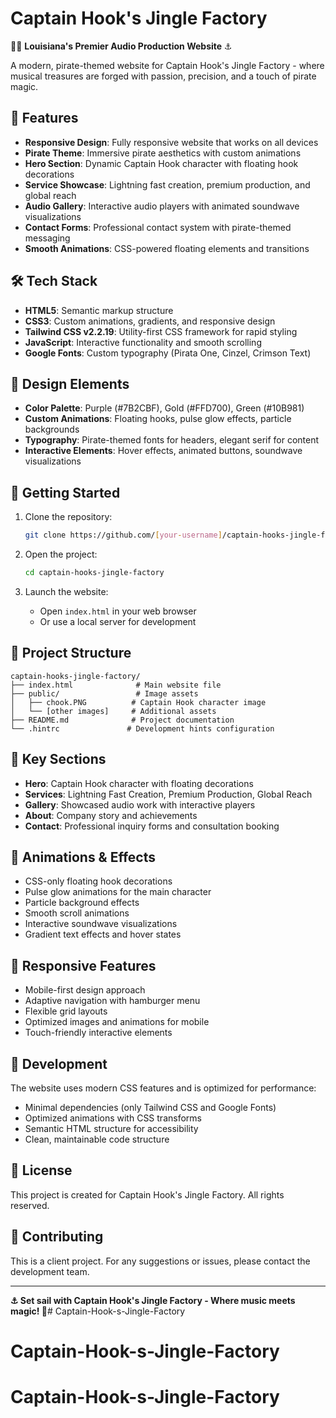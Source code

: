 # Captain Hook's Jingle Factory

🏴‍☠️ **Louisiana's Premier Audio Production Website** ⚓

A modern, pirate-themed website for Captain Hook's Jingle Factory - where musical treasures are forged with passion, precision, and a touch of pirate magic.

## 🎵 Features

- **Responsive Design**: Fully responsive website that works on all devices
- **Pirate Theme**: Immersive pirate aesthetics with custom animations
- **Hero Section**: Dynamic Captain Hook character with floating hook decorations
- **Service Showcase**: Lightning fast creation, premium production, and global reach
- **Audio Gallery**: Interactive audio players with animated soundwave visualizations
- **Contact Forms**: Professional contact system with pirate-themed messaging
- **Smooth Animations**: CSS-powered floating elements and transitions

## 🛠️ Tech Stack

- **HTML5**: Semantic markup structure
- **CSS3**: Custom animations, gradients, and responsive design
- **Tailwind CSS v2.2.19**: Utility-first CSS framework for rapid styling
- **JavaScript**: Interactive functionality and smooth scrolling
- **Google Fonts**: Custom typography (Pirata One, Cinzel, Crimson Text)

## 🎨 Design Elements

- **Color Palette**: Purple (#7B2CBF), Gold (#FFD700), Green (#10B981)
- **Custom Animations**: Floating hooks, pulse glow effects, particle backgrounds
- **Typography**: Pirate-themed fonts for headers, elegant serif for content
- **Interactive Elements**: Hover effects, animated buttons, soundwave visualizations

## 🚀 Getting Started

1. Clone the repository:
   ```bash
   git clone https://github.com/[your-username]/captain-hooks-jingle-factory.git
   ```

2. Open the project:
   ```bash
   cd captain-hooks-jingle-factory
   ```

3. Launch the website:
   - Open `index.html` in your web browser
   - Or use a local server for development

## 📁 Project Structure

```
captain-hooks-jingle-factory/
├── index.html              # Main website file
├── public/                 # Image assets
│   ├── chook.PNG          # Captain Hook character image
│   └── [other images]     # Additional assets
├── README.md              # Project documentation
└── .hintrc               # Development hints configuration
```

## 🎯 Key Sections

- **Hero**: Captain Hook character with floating decorations
- **Services**: Lightning Fast Creation, Premium Production, Global Reach
- **Gallery**: Showcased audio work with interactive players
- **About**: Company story and achievements
- **Contact**: Professional inquiry forms and consultation booking

## 🌊 Animations & Effects

- CSS-only floating hook decorations
- Pulse glow animations for the main character
- Particle background effects
- Smooth scroll animations
- Interactive soundwave visualizations
- Gradient text effects and hover states

## 📱 Responsive Features

- Mobile-first design approach
- Adaptive navigation with hamburger menu
- Flexible grid layouts
- Optimized images and animations for mobile
- Touch-friendly interactive elements

## 🔧 Development

The website uses modern CSS features and is optimized for performance:
- Minimal dependencies (only Tailwind CSS and Google Fonts)
- Optimized animations with CSS transforms
- Semantic HTML structure for accessibility
- Clean, maintainable code structure

## 📄 License

This project is created for Captain Hook's Jingle Factory. All rights reserved.

## 🤝 Contributing

This is a client project. For any suggestions or issues, please contact the development team.

---

**⚓ Set sail with Captain Hook's Jingle Factory - Where music meets magic! 🎵**# Captain-Hook-s-Jingle-Factory
# Captain-Hook-s-Jingle-Factory
# Captain-Hook-s-Jingle-Factory
